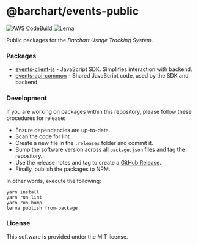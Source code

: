 # @barchart/events-public

[![AWS CodeBuild](https://codebuild.us-east-1.amazonaws.com/badges?uuid=eyJlbmNyeXB0ZWREYXRhIjoiK2ZWQjNjVVlmMXFQOEJDUjd3SDcxRDI3QUV6NjdFNndoZDRPTjJSa040TDhOMFNpUzdyUXoxVHdha2k0RVlGMW54NjVTVHNhaHNsbzBPdVFhL0h5dFkwPSIsIml2UGFyYW1ldGVyU3BlYyI6IlVGdVpuckREUlRXSVY4LzYiLCJtYXRlcmlhbFNldFNlcmlhbCI6MX0%3D&branch=master)](https://github.com/barchart/events-public)
[![Lerna](https://img.shields.io/badge/maintained%20with-lerna-cc00ff.svg)](https://lerna.js.org/)

Public packages for the _Barchart Usage Tracking System_.

### Packages

* [events-client-js](./packages/sdk-js) - JavaScript SDK. Simplifies interaction with backend.
* [events-api-common](./packages/common-js) - Shared JavaScript code, used by the SDK and backend.

### Development

If you are working on packages within this repository, please follow these procedures for release:

* Ensure dependencies are up-to-date.
* Scan the code for lint.
* Create a new file in the ```.releases``` folder and commit it.
* Bump the software version across all ```package.json``` files and tag the repository.
* Use the release notes and tag to create a [GitHub Release](https://github.com/barchart/events-public/releases).
* Finally, publish the packages to NPM.

In other words, execute the following:

```shell
yarn install
yarn run lint
yarn run bump
lerna publish from-package
```

### License

This software is provided under the MIT license.
